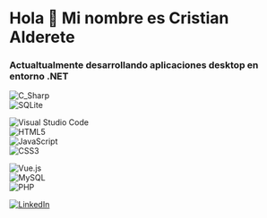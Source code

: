# Hola 👋 Mi nombre es Cristian Alderete
### Actualtualmente desarrollando aplicaciones desktop en entorno .NET
<!--
**catastones/catastones** is a ✨ _special_ ✨ repository because its `README.md` (this file) appears on your GitHub profile.

Here are some ideas to get you started:

- 🔭 I’m currently working on ...
- 🌱 I’m currently learning ...
- 👯 I’m looking to collaborate on ...
- 🤔 I’m looking for help with ...
- 💬 Ask me about ...
- 📫 How to reach me: ...
- 😄 Pronouns: ...
- ⚡ Fun fact: ...
-->

![C_Sharp](https://img.shields.io/badge/C_Sharp-239120?style=for-the-badge&logo=Sharp&logoColor=white&labelColor=101010)</br>
![SQLite](https://img.shields.io/badge/SQLite-003B57?style=for-the-badge&logo=SQLite&logoColor=white&labelColor=101010)</br>

![Visual Studio Code](https://img.shields.io/badge/Visual_Studio_Code-007ACC?style=for-the-badge&logo=visualstudiocode&logoColor=white&labelColor=101010)</br>
![HTML5](https://img.shields.io/badge/HTML5-E34F26?style=for-the-badge&logo=HTML5&logoColor=white&labelColor=101010)</br>
![JavaScript](https://img.shields.io/badge/JavaScript-F7DF1E?style=for-the-badge&logo=JavaScript&logoColor=white&labelColor=101010)</br>
![CSS3](https://img.shields.io/badge/CSS3-1572B6?style=for-the-badge&logo=CSS3&logoColor=white&labelColor=101010)</br>

![Vue.js](https://img.shields.io/badge/Vue.js-4FC08D?style=for-the-badge&logo=Vuetify&logoColor=white&labelColor=101010)</br>
![MySQL](https://img.shields.io/badge/MySQL-4479A1?style=for-the-badge&logo=MySQL&logoColor=white&labelColor=101010)</br>
![PHP](https://img.shields.io/badge/PHP-777BB4?style=for-the-badge&logo=PHP&logoColor=white&labelColor=101010)</br>




[![LinkedIn](https://img.shields.io/badge/LinkedIn-Cristian_Alderete-0077B5?style=for-the-badge&logo=linkedin&logoColor=white&labelColor=101010)](https://linkedin.com/in/cristian-david-alderete-23617521)
